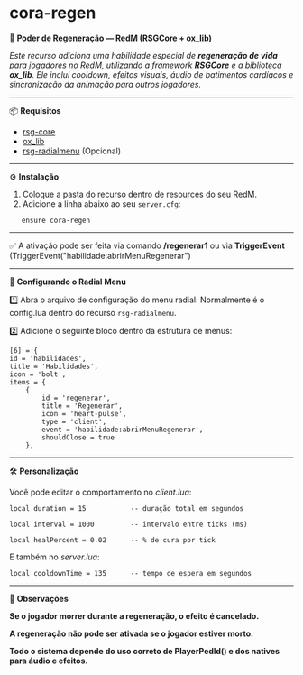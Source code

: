 # cora-regen

🍃 **Poder de Regeneração — RedM (RSGCore + ox_lib)**

*Este recurso adiciona uma habilidade especial de **regeneração de vida** para jogadores no RedM, utilizando a framework **RSGCore** e a biblioteca **ox_lib**. Ele inclui cooldown, efeitos visuais, áudio de batimentos cardíacos e sincronização da animação para outros jogadores.*

---

📦 **Requisitos**

- [rsg-core](https://github.com/rsg-core)
- [ox_lib](https://overextended.github.io/ox_lib/)
- [rsg-radialmenu](https://github.com/Rexshack-RedM/rsg-radialmenu) (Opcional)

---

⚙️ **Instalação**

1. Coloque a pasta do recurso dentro de resources do seu RedM.
2. Adicione a linha abaixo ao seu `server.cfg`:
```
   ensure cora-regen 
```

--- 

✅ A ativação pode ser feita via comando **/regenerar1** ou via **TriggerEvent** (TriggerEvent("habilidade:abrirMenuRegenerar")

---

🔧 **Configurando o Radial Menu**

1️⃣ Abra o arquivo de configuração do menu radial:
Normalmente é o config.lua dentro do recurso `rsg-radialmenu`.


2️⃣ Adicione o seguinte bloco dentro da estrutura de menus:

    [6] = {
    id = 'habilidades',
    title = 'Habilidades',
    icon = 'bolt',
    items = {
        {
            id = 'regenerar',
            title = 'Regenerar',
            icon = 'heart-pulse',
            type = 'client',
            event = 'habilidade:abrirMenuRegenerar',
            shouldClose = true
        },

---

🛠️ **Personalização**

Você pode editar o comportamento no *client.lua*:
```
local duration = 15           -- duração total em segundos

local interval = 1000         -- intervalo entre ticks (ms)

local healPercent = 0.02      -- % de cura por tick
```
E também no *server.lua*:
```
local cooldownTime = 135      -- tempo de espera em segundos
```
---

📌 **Observações**

**Se o jogador morrer durante a regeneração, o efeito é cancelado.**

**A regeneração não pode ser ativada se o jogador estiver morto.**

**Todo o sistema depende do uso correto de PlayerPedId() e dos natives para áudio e efeitos.**


